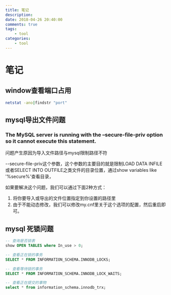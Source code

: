 ```yaml
---
title: 笔记
description: 
date: 2018-04-26 20:40:00
comments: true
tags: 
    - tool
categories:
    - tool
---
```


# 笔记

## window查看端口占用
```bash
netstat -ano|findstr "port"
```
## mysql导出文件问题

### The MySQL server is running with the –secure-file-priv option so it cannot execute this statement.

问题产生原因为导入文件路径与mysql限制路径不符

--secure-file-priv这个参数，这个参数的主要目的就是限制LOAD DATA INFILE或者SELECT INTO OUTFILE之类文件的目录位置，通过show variables like '%secure%'查看目录，

如果要解决这个问题，我们可以通过下面2种方式：

1. 将你要导入或导出的文件位置指定到你设置的路径里
2. 由于不能动态修改，我们可以修改my.cnf里关于这个选项的配置，然后重启即可。

## mysql 死锁问题
```sql
-- 查询是否锁表
show OPEN TABLES where In_use > 0;

-- 查看正在锁的事务
SELECT * FROM INFORMATION_SCHEMA.INNODB_LOCKS;

-- 查看等待锁的事务
SELECT * FROM INFORMATION_SCHEMA.INNODB_LOCK_WAITS;

-- 查看正在提交的事物
select * from information_schema.innodb_trx;
```

